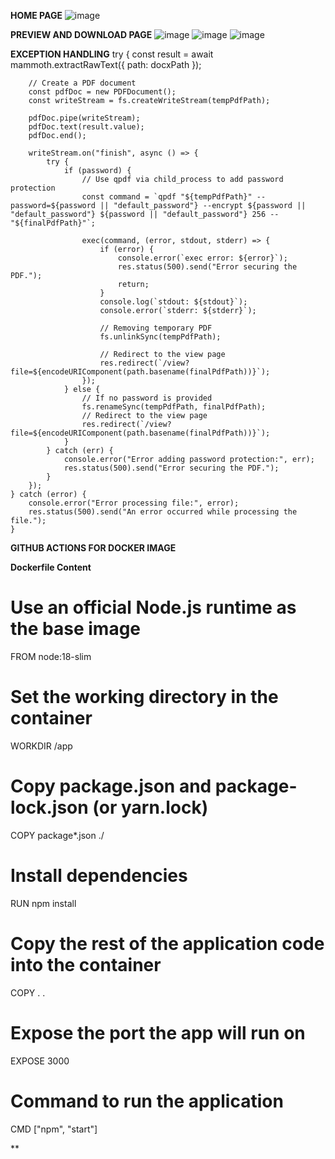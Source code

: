 **HOME PAGE**
![image](https://github.com/user-attachments/assets/557a170b-e979-4a07-87aa-957867015649)

**PREVIEW AND DOWNLOAD PAGE**
![image](https://github.com/user-attachments/assets/c298fa63-fe8a-4062-8cb0-023a7fb90548)
![image](https://github.com/user-attachments/assets/e445c81c-2294-492f-b7f6-6f674ba6848b)
![image](https://github.com/user-attachments/assets/b251d011-4fbf-4388-a0a1-da909d41e431)

**EXCEPTION HANDLING**
try {
        const result = await mammoth.extractRawText({ path: docxPath });

        // Create a PDF document
        const pdfDoc = new PDFDocument();
        const writeStream = fs.createWriteStream(tempPdfPath);

        pdfDoc.pipe(writeStream);
        pdfDoc.text(result.value);
        pdfDoc.end();

        writeStream.on("finish", async () => {
            try {
                if (password) {
                    // Use qpdf via child_process to add password protection
                    const command = `qpdf "${tempPdfPath}" --password=${password || "default_password"} --encrypt ${password || "default_password"} ${password || "default_password"} 256 -- "${finalPdfPath}"`;
                    
                    exec(command, (error, stdout, stderr) => {
                        if (error) {
                            console.error(`exec error: ${error}`);
                            res.status(500).send("Error securing the PDF.");
                            return;
                        }
                        console.log(`stdout: ${stdout}`);
                        console.error(`stderr: ${stderr}`);

                        // Removing temporary PDF
                        fs.unlinkSync(tempPdfPath);

                        // Redirect to the view page
                        res.redirect(`/view?file=${encodeURIComponent(path.basename(finalPdfPath))}`);
                    });
                } else {
                    // If no password is provided
                    fs.renameSync(tempPdfPath, finalPdfPath);
                    // Redirect to the view page
                    res.redirect(`/view?file=${encodeURIComponent(path.basename(finalPdfPath))}`);
                }
            } catch (err) {
                console.error("Error adding password protection:", err);
                res.status(500).send("Error securing the PDF.");
            }
        });
    } catch (error) {
        console.error("Error processing file:", error);
        res.status(500).send("An error occurred while processing the file.");
    }


**GITHUB ACTIONS FOR DOCKER IMAGE**

**Dockerfile Content**
# Use an official Node.js runtime as the base image
FROM node:18-slim

# Set the working directory in the container
WORKDIR /app

# Copy package.json and package-lock.json (or yarn.lock)
COPY package*.json ./

# Install dependencies
RUN npm install

# Copy the rest of the application code into the container
COPY . .

# Expose the port the app will run on
EXPOSE 3000

# Command to run the application
CMD ["npm", "start"]


**
